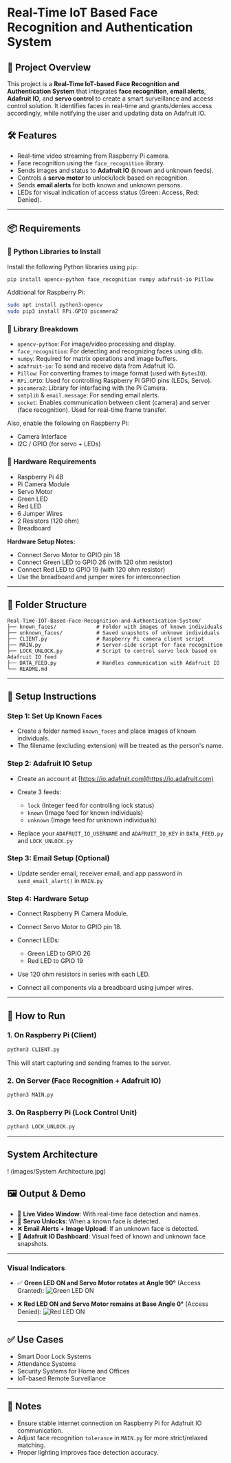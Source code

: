 # Real-Time IoT Based Face Recognition and Authentication System

## 📌 Project Overview

This project is a **Real-Time IoT-based Face Recognition and Authentication System** that integrates **face recognition**, **email alerts**, **Adafruit IO**, and **servo control** to create a smart surveillance and access control solution. It identifies faces in real-time and grants/denies access accordingly, while notifying the user and updating data on Adafruit IO.

## 🛠️ Features

* Real-time video streaming from Raspberry Pi camera.
* Face recognition using the `face_recognition` library.
* Sends images and status to **Adafruit IO** (known and unknown feeds).
* Controls a **servo motor** to unlock/lock based on recognition.
* Sends **email alerts** for both known and unknown persons.
* LEDs for visual indication of access status (Green: Access, Red: Denied).

---

## 📦 Requirements

### 🐍 Python Libraries to Install

Install the following Python libraries using `pip`:

```bash
pip install opencv-python face_recognition numpy adafruit-io Pillow
```

Additional for Raspberry Pi:

```bash
sudo apt install python3-opencv
sudo pip3 install RPi.GPIO picamera2
```

### 🧰 Library Breakdown

* `opencv-python`: For image/video processing and display.
* `face_recognition`: For detecting and recognizing faces using dlib.
* `numpy`: Required for matrix operations and image buffers.
* `adafruit-io`: To send and receive data from Adafruit IO.
* `Pillow`: For converting frames to image format (used with `BytesIO`).
* `RPi.GPIO`: Used for controlling Raspberry Pi GPIO pins (LEDs, Servo).
* `picamera2`: Library for interfacing with the Pi Camera.
* `smtplib` & `email.message`: For sending email alerts.
* `socket`: Enables communication between client (camera) and server (face recognition). Used for real-time frame transfer.

Also, enable the following on Raspberry Pi:

* Camera Interface
* I2C / GPIO (for servo + LEDs)

### 🔧 Hardware Requirements

* Raspberry Pi 4B
* Pi Camera Module
* Servo Motor
* Green LED
* Red LED
* 6 Jumper Wires
* 2 Resistors (120 ohm)
* Breadboard

**Hardware Setup Notes:**

* Connect Servo Motor to GPIO pin 18
* Connect Green LED to GPIO 26 (with 120 ohm resistor)
* Connect Red LED to GPIO 19 (with 120 ohm resistor)
* Use the breadboard and jumper wires for interconnection

---

## 📁 Folder Structure

```
Real-Time-IOT-Based-Face-Recognition-and-Authentication-System/
├── known_faces/             # Folder with images of known individuals
├── unknown_faces/           # Saved snapshots of unknown individuals
├── CLIENT.py                # Raspberry Pi camera client script
├── MAIN.py                  # Server-side script for face recognition
├── LOCK_UNLOCK.py           # Script to control servo lock based on Adafruit IO feed
├── DATA_FEED.py             # Handles communication with Adafruit IO
└── README.md
```

---

## 🔧 Setup Instructions

### Step 1: Set Up Known Faces

* Create a folder named `known_faces` and place images of known individuals.
* The filename (excluding extension) will be treated as the person's name.

### Step 2: Adafruit IO Setup

* Create an account at [https://io.adafruit.com](https://io.adafruit.com)
* Create 3 feeds:

  * `lock` (Integer feed for controlling lock status)
  * `known` (Image feed for known individuals)
  * `unknown` (Image feed for unknown individuals)
* Replace your `ADAFRUIT_IO_USERNAME` and `ADAFRUIT_IO_KEY` in `DATA_FEED.py` and `LOCK_UNLOCK.py`

### Step 3: Email Setup (Optional)

* Update sender email, receiver email, and app password in `send_email_alert()` in `MAIN.py`

### Step 4: Hardware Setup

* Connect Raspberry Pi Camera Module.
* Connect Servo Motor to GPIO pin 18.
* Connect LEDs:

  * Green LED to GPIO 26
  * Red LED to GPIO 19
* Use 120 ohm resistors in series with each LED.
* Connect all components via a breadboard using jumper wires.

---

## 🚀 How to Run

### 1. On Raspberry Pi (Client)

```bash
python3 CLIENT.py
```

This will start capturing and sending frames to the server.

### 2. On Server (Face Recognition + Adafruit IO)

```bash
python3 MAIN.py
```

### 3. On Raspberry Pi (Lock Control Unit)

```bash
python3 LOCK_UNLOCK.py
```

---

## System Architecture
! (images/System Architecture.jpg)


## 🖼️ Output & Demo

* 🎥 **Live Video Window**: With real-time face detection and names.
* 🔐 **Servo Unlocks**: When a known face is detected.
* ❌ **Email Alerts + Image Upload**: If an unknown face is detected.
* 🛁 **Adafruit IO Dashboard**: Visual feed of known and unknown face snapshots.

---
### Visual Indicators

- ✅ **Green LED ON and Servo Motor rotates at Angle 90°** (Access Granted):
  ![Green LED ON](images/green.jpg)

- ❌ **Red LED ON and Servo Motor remains at Base Angle 0°** (Access Denied):
  ![Red LED ON](images/red.jpg)

  ---

## ✅ Use Cases

* Smart Door Lock Systems
* Attendance Systems
* Security Systems for Home and Offices
* IoT-based Remote Surveillance

---

## 📌 Notes

* Ensure stable internet connection on Raspberry Pi for Adafruit IO communication.
* Adjust face recognition `tolerance` in `MAIN.py` for more strict/relaxed matching.
* Proper lighting improves face detection accuracy.

